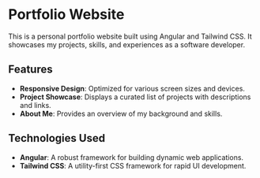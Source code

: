 # Portfolio Website

This is a personal portfolio website built using Angular and Tailwind CSS. It showcases my projects, skills, and experiences as a software developer.

## Features

- **Responsive Design**: Optimized for various screen sizes and devices.
- **Project Showcase**: Displays a curated list of projects with descriptions and links.
- **About Me**: Provides an overview of my background and skills.

## Technologies Used

- **Angular**: A robust framework for building dynamic web applications.
- **Tailwind CSS**: A utility-first CSS framework for rapid UI development.
